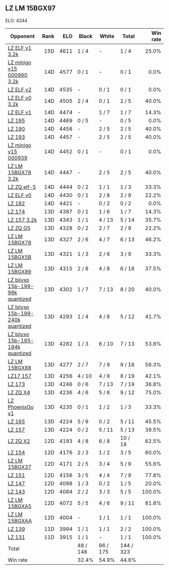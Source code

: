 ## LZ LM 15BGX97 ##

ELO: 4244

Opponent | Rank | ELO | Black | White | Total | Win rate
---------|-----:|----:|-------|-------|-------|-------:
[LZ ELF v1 3.2k](LZ%20ELF%20v1%203.2k.md) | 15D | 4611 | 1 / 4 | - | 1 / 4 | 25.0%
[LZ minigo v15 000990 3.2k](LZ%20minigo%20v15%20000990%203.2k.md) | 14D | 4577 | 0 / 1 | - | 0 / 1 | 0.0%
[LZ ELF v2](LZ%20ELF%20v2.md) | 14D | 4535 | - | 0 / 1 | 0 / 1 | 0.0%
[LZ ELF v0 3.2k](LZ%20ELF%20v0%203.2k.md) | 14D | 4505 | 2 / 4 | 0 / 1 | 2 / 5 | 40.0%
[LZ ELF v1](LZ%20ELF%20v1.md) | 14D | 4474 | - | 1 / 7 | 1 / 7 | 14.3%
[LZ 195](LZ%20195.md) | 14D | 4469 | 0 / 5 | - | 0 / 5 | 0.0%
[LZ 190](LZ%20190.md) | 14D | 4458 | - | 2 / 5 | 2 / 5 | 40.0%
[LZ 193](LZ%20193.md) | 14D | 4457 | - | 2 / 5 | 2 / 5 | 40.0%
[LZ minigo v15 000939](LZ%20minigo%20v15%20000939.md) | 14D | 4452 | 0 / 1 | - | 0 / 1 | 0.0%
[LZ LM 15BGX78 3.2k](LZ%20LM%2015BGX78%203.2k.md) | 14D | 4447 | - | 2 / 5 | 2 / 5 | 40.0%
[LZ ZQ elf-5](LZ%20ZQ%20elf-5.md) | 14D | 4444 | 0 / 2 | 1 / 1 | 1 / 3 | 33.3%
[LZ ELF v0](LZ%20ELF%20v0.md) | 14D | 4430 | 0 / 1 | 2 / 8 | 2 / 9 | 22.2%
[LZ 182](LZ%20182.md) | 14D | 4421 | - | 0 / 2 | 0 / 2 | 0.0%
[LZ 174](LZ%20174.md) | 13D | 4387 | 0 / 1 | 1 / 6 | 1 / 7 | 14.3%
[LZ 157 3.2k](LZ%20157%203.2k.md) | 13D | 4343 | 1 / 1 | 4 / 13 | 5 / 14 | 35.7%
[LZ ZQ G5](LZ%20ZQ%20G5.md) | 13D | 4328 | 0 / 2 | 2 / 7 | 2 / 9 | 22.2%
[LZ LM 15BGX78](LZ%20LM%2015BGX78.md) | 13D | 4327 | 2 / 6 | 4 / 7 | 6 / 13 | 46.2%
[LZ LM 15BGX5B](LZ%20LM%2015BGX5B.md) | 13D | 4321 | 1 / 3 | 2 / 6 | 3 / 9 | 33.3%
[LZ LM 15BGX89](LZ%20LM%2015BGX89.md) | 13D | 4315 | 2 / 8 | 4 / 8 | 6 / 16 | 37.5%
[LZ bjiyxo 15b-199-96k quantized](LZ%20bjiyxo%2015b-199-96k%20quantized.md) | 13D | 4302 | 1 / 7 | 7 / 13 | 8 / 20 | 40.0%
[LZ bjiyxo 15b-199-240k quantized](LZ%20bjiyxo%2015b-199-240k%20quantized.md) | 13D | 4293 | 1 / 4 | 4 / 8 | 5 / 12 | 41.7%
[LZ bjiyxo 15b-195-184k quantized](LZ%20bjiyxo%2015b-195-184k%20quantized.md) | 13D | 4282 | 1 / 3 | 6 / 10 | 7 / 13 | 53.8%
[LZ LM 15BGX88](LZ%20LM%2015BGX88.md) | 13D | 4277 | 2 / 7 | 7 / 9 | 9 / 16 | 56.3%
[LZ17 157](LZ17%20157.md) | 13D | 4256 | 4 / 10 | 4 / 9 | 8 / 19 | 42.1%
[LZ 173](LZ%20173.md) | 13D | 4246 | 0 / 6 | 7 / 13 | 7 / 19 | 36.8%
[LZ ZQ X4](LZ%20ZQ%20X4.md) | 13D | 4236 | 4 / 6 | 5 / 6 | 9 / 12 | 75.0%
[LZ PhoenixGo v1](LZ%20PhoenixGo%20v1.md) | 13D | 4235 | 0 / 1 | 1 / 2 | 1 / 3 | 33.3%
[LZ 165](LZ%20165.md) | 13D | 4224 | 5 / 9 | 0 / 2 | 5 / 11 | 45.5%
[LZ 157](LZ%20157.md) | 13D | 4224 | 0 / 2 | 5 / 11 | 5 / 13 | 38.5%
[LZ ZQ X2](LZ%20ZQ%20X2.md) | 12D | 4193 | 4 / 8 | 6 / 8 | 10 / 16 | 62.5%
[LZ 154](LZ%20154.md) | 12D | 4176 | 2 / 3 | 1 / 2 | 3 / 5 | 60.0%
[LZ LM 15BGX37](LZ%20LM%2015BGX37.md) | 12D | 4171 | 2 / 5 | 3 / 4 | 5 / 9 | 55.6%
[LZ 151](LZ%20151.md) | 12D | 4156 | 3 / 5 | 4 / 4 | 7 / 9 | 77.8%
[LZ 147](LZ%20147.md) | 12D | 4098 | 1 / 3 | 0 / 2 | 1 / 5 | 20.0%
[LZ 143](LZ%20143.md) | 12D | 4084 | 2 / 2 | 3 / 3 | 5 / 5 | 100.0%
[LZ LM 15BGXA5](LZ%20LM%2015BGXA5.md) | 12D | 4072 | 5 / 5 | 4 / 6 | 9 / 11 | 81.8%
[LZ LM 15BGXAA](LZ%20LM%2015BGXAA.md) | 12D | 4004 | - | 1 / 1 | 1 / 1 | 100.0%
[LZ 139](LZ%20139.md) | 11D | 3994 | 1 / 1 | 1 / 1 | 2 / 2 | 100.0%
[LZ 131](LZ%20131.md) | 11D | 3915 | 1 / 1 | - | 1 / 1 | 100.0%
Total | | | 48 / 148 | 96 / 175 | 144 / 323 | 
Win rate| | | 32.4% | 54.9% | 44.6% | 
